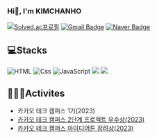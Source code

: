 

### Hi👋, I'm KIMCHANHO

[![Solved.ac프로필](http://mazassumnida.wtf/api/mini/generate_badge?boj=nh0903)](https://solved.ac/nh0903) 
[![Gmail Badge](https://img.shields.io/badge/Gmail-EA4335?style=flat-square&logo=Gmail&logoColor=white&link=mailto:nh0903@pusan.ac.kr)](mailto:nh0903@pusan.ac.kr)
[![Naver Badge](https://img.shields.io/badge/Naver-03C75A?style=flat-square&logo=Naver&logoColor=white&link=mailto:qa0903@naver.com)](mailto:qa0903@naver.com)


## 💻Stacks

![HTML](https://img.shields.io/badge/HTML-E34F26?style=flat-square&logo=html5&logoColor=white) <img alt="Css" src ="https://img.shields.io/badge/CSS-1572B6.svg?&style=flat-square&logo=CSS3&logoColor=white"/> ![JavaScript](https://img.shields.io/badge/JavaScript-F7DF1E?style=flat-square&logo=javascript&logoColor=black) 
<img src="https://img.shields.io/badge/React-61DAFB?style=flat-square&logo=React&logoColor=white"> <img src="https://img.shields.io/badge/Python-3776AB?style=flat-square&logo=Python&logoColor=white">

## 🧑🏻‍💻Activites

+ 카카오 테크 캠퍼스 1기(2023)
+ [카카오 테크 캠퍼스 2단계 프로젝트 우수상(2023)](https://github.com/kimchanho97/step2-FE-kakao-shop)
+ [카카오 테크 캠퍼스 아이디어톤 장려상(2023)](https://www.notion.so/kimchanho/93bd7f148af146e3ac9599f4bc53da0c?pvs=4)
